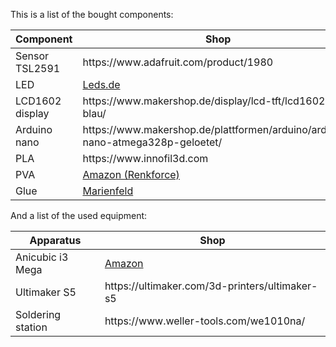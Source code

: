 This is a list of the bought components:

<table>
<thead>
<tr>
<th>Component</th>
<th>Shop</th>
</tr>
</thead>
<tbody>
<tr>
<td>Sensor TSL2591</td>
<td>https://www.adafruit.com/product/1980</td>
</tr>
<tr>
<td>LED</td>
<td><a href="https://www.leds.de/osram-oslon-ssl-150-smd-led-mit-10x10mm-platine-gelb-593nm-33990.html">Leds.de</a></td>
</tr>
<tr>
<td>LCD1602 display</td>
<td>https://www.makershop.de/display/lcd-tft/lcd1602-blau/</td>
</tr>
<tr>
<td>Arduino nano</td>
<td>https://www.makershop.de/plattformen/arduino/arduino-nano-atmega328p-geloetet/</td>
</tr>
<tr>
<td>PLA</td>
<td>https://www.innofil3d.com</td>
</tr>
<tr>
<td>PVA</td>
<td><a href="https://www.amazon.de/Renkforce-Filament-1-75mm-Transparent-500g/dp/B073JYMLZJ/ref=sr_1_1?__mk_de_DE=ÅMÅŽÕÑ&keywords=renkforce+pva&qid=1568635718&s=ce-de&sr=1-1-catcorr">Amazon (Renkforce)</a></td>
</tr>
<tr>
<td>Glue</td>
<td><a href="https://www.obi.de/lackreparatur-karosseriereparatur/presto-kunststoffspachtel-250-g/p/6636450>Obi</a></td>
</tr>
<tr>
<td>Microscope slides</td>
  <td><a href="https://www.marienfeld-superior.com/information-about-our-microscope-slides.html">Marienfeld</a></td>
</tr>
</tbody>
</table>

And a list of the used equipment:

<table>
<thead>
<tr>
<th>Apparatus</th>
<th>Shop</th>
</tr>
</thead>
<tbody>
<tr>
<td>Anicubic i3 Mega</td>
<td>
<a href="https://www.amazon.de/Anycubic-größerer-Druckgröße-Touchscreen-Filament/dp/B06XDFQ3LR/ref=sr_1_5?__mk_de_DE=ÅMÅŽÕÑ&crid=3QMVYAA6NFT6H&keywords=anycubic+i3+mega&qid=1568634754&s=gateway&sprefix=anycub%2Caps%2C159&sr=8-5">Amazon</a>
</td>
</tr>
<tr>
<td>Ultimaker S5</td>
<td>https://ultimaker.com/3d-printers/ultimaker-s5</td>
</tr>
<tr>
<td>Soldering station</td>
<td>https://www.weller-tools.com/we1010na/</td>
</tr>
</tbody>
</table>
